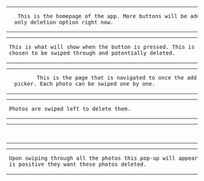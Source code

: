 <table>
  <tr>
    <td><img src="https://github.com/alekdemaio/Dupes/blob/main/readme-images/IMG_5203.PNG" alt="Home" width="200"></td>
    <td><pre> This is the homepage of the app. More buttons will be added but "manually" is the<br>only deletion option right now.</pre></td>
  </tr>
</table>
<table>
  <tr>
    <td><pre>This is what will show when the button is pressed. This is where photos will be   <br>chosen to be swiped through and potentially deleted.</pre></td>
    <td><img src="https://github.com/alekdemaio/Dupes/blob/main/readme-images/IMG_5202.PNG" alt="Picker" width="200"></td>
  </tr>
</table>
<table>
  <tr>
    <td><img src="https://github.com/alekdemaio/Dupes/blob/main/readme-images/IMG_5200.PNG" alt="Center" width="200"></td>
    <td><pre>       This is the page that is navigated to once the add button is pressed in the<br>picker. Each photo can be swiped one by one.</pre></td>
  </tr>
</table>
<table>
  <tr>
    <td><pre>Photos are swiped left to delete them.                                            </pre></td>
    <td><img src="https://github.com/alekdemaio/Dupes/blob/main/readme-images/IMG_5204.PNG" alt="Left" width="200"></td>
  </tr>
</table>
<table>
  <tr>
    <td><img src="https://github.com/alekdemaio/Dupes/blob/main/readme-images/IMG_5205.PNG" alt="Right" width="200"></td>
    <td><pre>                                                           And right to keep them.</pre></td>
  </tr>
</table>
<table>
  <tr>
    <td><pre>Upon swiping through all the photos this pop-up will appear to make sure the user <br>is positive they want these photos deleted.</pre></td>
    <td><img src="https://github.com/alekdemaio/Dupes/blob/main/readme-images/IMG_5206.PNG" alt="Deletion" width="200"></td>
  </tr>
</table>
